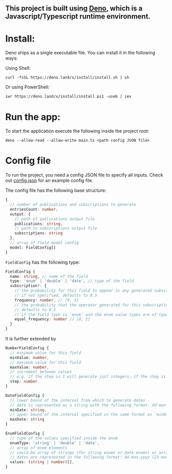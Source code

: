 ## This project is built using [Deno](https://deno.land/), which is a Javascript/Typescript runtime environment.

# Install:
Deno ships as a single executable file.
You can install it in the following ways:

Using Shell:

```curl -fsSL https://deno.land/x/install/install.sh | sh```

Or using PowerShell:

```iwr https://deno.land/x/install/install.ps1 -useb | iex```

# Run the app:
To start the application execute the following inside the project root:

```deno --allow-read --allow-write main.ts <path config JSON file>```

# Config file
To run the project, you need a config JSON file to specify all inputs.
Check out [config.json](config.json) for an example config file.

The config file has the following base structure:

```ts
{
  // number of publications and subscriptions to generate
  entriesCount: number,
  output: {
    // path of publications output file
    publications: string,
    // path to subscriptions output file
    subscriptions: string
  },
  // array of field model config
  model: FieldConfig[]
}
```

```FieldConfig``` has the following type:
```ts
FieldConfig {
  name: string, // name of the field
  type: 'enum' | 'double' | 'date', // type of the field
  subscription?: {
    // the probability for this field to appear in any generated subscription
    // if not specified, defaults to 0.5
    frequency: number, // [0, 1] 
    // the probability that the operator generated for this subscription field is '='
    // defaults to 0.5
    // if the field type is `enum` and the enum value types are of type `string`, defaults to 1
    equal_frequency: number // [0, 1]
  }
}
```
It is further extended by
```ts
NumberFieldConfig {
  // minimum value for this field
  minValue: number,
  // maximum value for this field
  maxValue: number,
  // increment between values
  // e.g. if the step is 1 will generate just integers, if the step is 0.5, it will generate values like 0.5, 10, 12.5, ...
  step: number
}
```

```ts
DateFieldConfig {
  // lower bound of the interval from which to generate dates
  // date is represented as a string with the following format: dd-mon-yyy (e.g. 01-feb-2019)
  minDate: string,
  // upper bound of the interval specified in the same format as `minDate`
  maxDate: string
}
```

```ts
EnumFieldConfig {
  // type of the values specified inside the enum
  enumType: 'string' | 'double' | 'date',
  // array of enum elements
  // could be array of strings (for string enums or date enums) or array of numbers
  // dates are represented in the following format: dd-mon-yyyy (23-mar-2020)
  values: (string | number)[],
}
```
